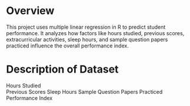 # Overview
This project uses multiple linear regression in R to predict student performance. 
It analyzes how factors like hours studied, previous scores, extracurricular activities, sleep hours, and sample question papers practiced influence the overall performance index.

# Description of Dataset 
Hours Studied	
Previous Scores	
Sleep Hours	
Sample Question Papers Practiced	
Performance Index
